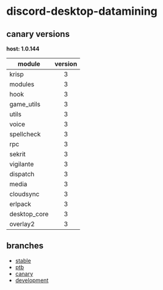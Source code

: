 # discord-desktop-datamining

## canary versions

**host: 1.0.144**

| module | version |
| ------ | :-----: |
| krisp | 3 |
| modules | 3 |
| hook | 3 |
| game_utils | 3 |
| utils | 3 |
| voice | 3 |
| spellcheck | 3 |
| rpc | 3 |
| sekrit | 3 |
| vigilante | 3 |
| dispatch | 3 |
| media | 3 |
| cloudsync | 3 |
| erlpack | 3 |
| desktop_core | 3 |
| overlay2 | 3 |

## branches

- [stable](https://github.com/OpenAsar/discord-desktop-datamining/tree/stable)
- [ptb](https://github.com/OpenAsar/discord-desktop-datamining/tree/ptb)
- [canary](https://github.com/OpenAsar/discord-desktop-datamining/tree/canary)
- [development](https://github.com/OpenAsar/discord-desktop-datamining/tree/development)